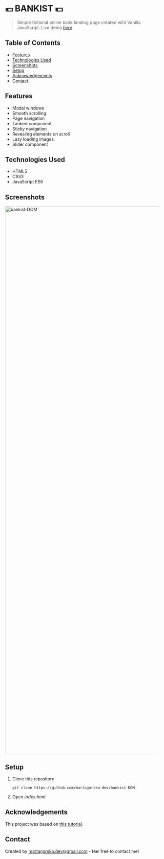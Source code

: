 # 💶 BANKIST 💵 
> Simple fictional online bank landing page created with Vanilla JavaScript.
> Live demo [_here_](https://bankist-dom-martagorska.netlify.app).

## Table of Contents
* [Features](#features)
* [Technologies Used](#technologies-used)
* [Screenshots](#screenshots)
* [Setup](#setup)
* [Acknowledgements](#acknowledgements)
* [Contact](#contact)


## Features
- Modal windows
- Smooth scrolling
- Page navigation
- Tabbed component
- Sticky navigation
- Revealing elements on scroll
- Lazy loading images
- Slider component


## Technologies Used
- HTML5
- CSS3
- JavaScript ES6


## Screenshots
<img width="1792" alt="bankist-DOM" src="https://github.com/martagorska-dev/bankist-DOM/assets/130976058/a3d08764-12e1-470c-8542-1dd3b1ab5269">


## Setup
1. Clone this repository
   ```
   git clone https://github.com/martagorska-dev/bankist-DOM
   ```
3. Open  *index.html*
   

## Acknowledgements
This project was based on [this tutorial](https://www.udemy.com/course/the-complete-javascript-course/).


## Contact
Created by martagorska.dev@gmail.com - feel free to contact me!
